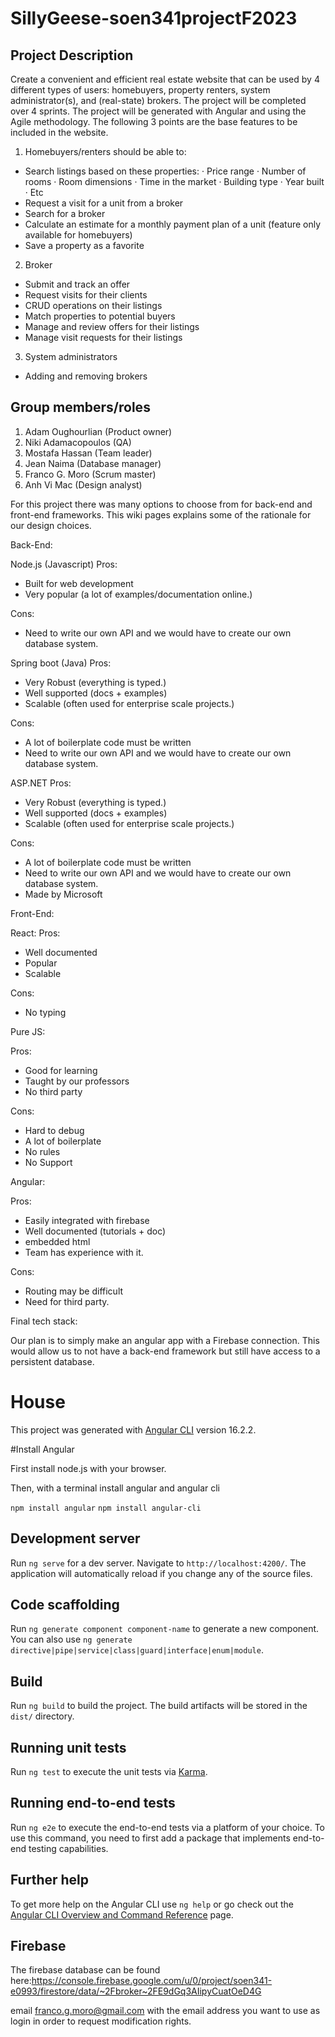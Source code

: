 # SillyGeese-soen341projectF2023

## Project Description
Create a convenient and efficient real estate website that can be used by 4 different types of users: homebuyers, property renters, system administrator(s), and (real-state) brokers. The project will be completed over 4 sprints. The project will be generated with Angular and using the Agile methodology. The following 3 points are the base features to be included in the website.
1) Homebuyers/renters should be able to:
  - Search listings based on these properties:
      · Price range
      · Number of rooms
      · Room dimensions
      · Time in the market
      · Building type
      · Year built
      · Etc
  - Request a visit for a unit from a broker
  - Search for a broker
  - Calculate an estimate for a monthly payment plan of a unit (feature only available for homebuyers)
  - Save a property as a favorite
2) Broker
  - Submit and track an offer
  - Request visits for their clients
  - CRUD operations on their listings
  - Match properties to potential buyers
  - Manage and review offers for their listings
  - Manage visit requests for their listings
3) System administrators
  - Adding and removing brokers

## Group members/roles
1) Adam Oughourlian (Product owner)
2) Niki Adamacopoulos (QA)
3) Mostafa Hassan (Team leader)
4) Jean Naima (Database manager)
5) Franco G. Moro (Scrum master)
6) Anh Vi Mac (Design analyst)

For this project there was many options to choose from for back-end and front-end frameworks. This wiki pages explains some of the rationale for our design choices.


Back-End:

Node.js (Javascript)
Pros:
- Built for web development
- Very popular (a lot of examples/documentation online.)

Cons:
-  Need to write our own API and we would have to create our own database system.

Spring boot (Java)
Pros:
- Very Robust (everything is typed.)
- Well supported (docs + examples)
- Scalable (often used for enterprise scale projects.)

Cons:
- A lot of boilerplate code must be written
- Need to write our own API and we would have to create our own database system.

ASP.NET
Pros:
- Very Robust (everything is typed.)
- Well supported (docs + examples)
- Scalable (often used for enterprise scale projects.)

Cons:
- A lot of boilerplate code must be written
- Need to write our own API and we would have to create our own database system.
- Made by Microsoft


Front-End:

React:
Pros:

- Well documented 
- Popular
- Scalable

Cons: 
-  No typing 

Pure JS:

Pros:

- Good for learning 
- Taught by our professors
- No third party

Cons: 

- Hard to debug
- A lot of boilerplate
- No rules
- No Support


Angular:

Pros:
- Easily integrated with firebase
- Well documented (tutorials + doc)
- embedded html
- Team has experience with it.

Cons: 
- Routing may be difficult 
- Need for third party.


Final tech stack:

Our plan is to simply make an angular app with a Firebase connection. This would allow us to not have a back-end framework but still have access to a persistent database.





# House

This project was generated with [Angular CLI](https://github.com/angular/angular-cli) version 16.2.2.

#Install Angular

First install node.js with your browser.

Then, with a terminal install angular and angular cli

`npm install angular`
`npm install angular-cli`

## Development server

Run `ng serve` for a dev server. Navigate to `http://localhost:4200/`. The application will automatically reload if you change any of the source files.

## Code scaffolding

Run `ng generate component component-name` to generate a new component. You can also use `ng generate directive|pipe|service|class|guard|interface|enum|module`.

## Build

Run `ng build` to build the project. The build artifacts will be stored in the `dist/` directory.

## Running unit tests

Run `ng test` to execute the unit tests via [Karma](https://karma-runner.github.io).

## Running end-to-end tests

Run `ng e2e` to execute the end-to-end tests via a platform of your choice. To use this command, you need to first add a package that implements end-to-end testing capabilities.

## Further help

To get more help on the Angular CLI use `ng help` or go check out the [Angular CLI Overview and Command Reference](https://angular.io/cli) page.

## Firebase

The firebase database can be found here:https://console.firebase.google.com/u/0/project/soen341-e0993/firestore/data/~2Fbroker~2FE9dGq3AIipyCuatOeD4G

email franco.g.moro@gmail.com with the email address you want to use as login in order to request modification rights.
